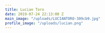 ```yaml
---
title: Lucian Toro
date: 2019-07-24 22:13:00 Z
main_image: "/uploads/LUCIANTORO-309cb9.jpg"
profile_image: "/uploads/lucian.png"
---
```


